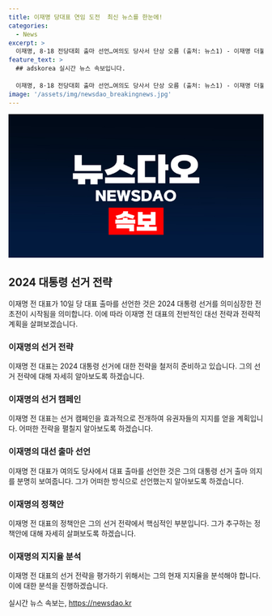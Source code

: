 ```yaml
---
title: 이재명 당대표 연임 도전  최신 뉴스를 한눈에!
categories:
  - News
excerpt: >
  이재명, 8·18 전당대회 출마 선언…여의도 당사서 단상 오름 (출처: 뉴스1) - 이재명 더불어민주당 전 대표가 10일 여의도 당사에서 8·18 전당대회 당 대표 출마 선언을 위해 단상에 오르기로 했다.
feature_text: >
  ## adskorea 실시간 뉴스 속보입니다.

  이재명, 8·18 전당대회 출마 선언…여의도 당사서 단상 오름 (출처: 뉴스1) - 이재명 더불어민주당 전 대표가 10일 여의도 당사에서 8·18 전당대회 당 대표 출마 선언을 위해 단상에 오르기로 했다.
image: '/assets/img/newsdao_breakingnews.jpg'
---
```


<p><img src="/assets/img/newsdao_breakingnews.jpg" alt="adskorea 속보" /></p>

<h2 data-ke-size="size26">2024 대통령 선거 전략</h2>

<p data-ke-size="size16">이재명 전 대표가 10일 당 대표 출마를 선언한 것은 2024 대통령 선거를 의미심장한 전초전이 시작됨을 의미합니다. 이에 따라 이재명 전 대표의 전반적인 대선 전략과 전략적 계획을 살펴보겠습니다.</p>

<h3>이재명의 선거 전략</h3>

<p data-ke-size="size16">이재명 전 대표는 2024 대통령 선거에 대한 전략을 철저히 준비하고 있습니다. 그의 선거 전략에 대해 자세히 알아보도록 하겠습니다.</p>

<h3>이재명의 선거 캠페인</h3>

<p data-ke-size="size16">이재명 전 대표는 선거 캠페인을 효과적으로 전개하여 유권자들의 지지를 얻을 계획입니다. 어떠한 전략을 펼칠지 알아보도록 하겠습니다.</p>

<h3>이재명의 대선 출마 선언</h3>

<p data-ke-size="size16">이재명 전 대표가 여의도 당사에서 대표 출마를 선언한 것은 그의 대통령 선거 출마 의지를 분명히 보여줍니다. 그가 어떠한 방식으로 선언했는지 알아보도록 하겠습니다.</p>

<h3>이재명의 정책안</h3>

<p data-ke-size="size16">이재명 전 대표의 정책안은 그의 선거 전략에서 핵심적인 부분입니다. 그가 추구하는 정책안에 대해 자세히 살펴보도록 하겠습니다.</p>

<h3>이재명의 지지율 분석</h3>

<p data-ke-size="size16">이재명 전 대표의 선거 전략을 평가하기 위해서는 그의 현재 지지율을 분석해야 합니다. 이에 대한 분석을 진행하겠습니다.</p>
실시간 뉴스 속보는, <a href="https://newsdao.kr" rel="dofollow">https://newsdao.kr</a>


